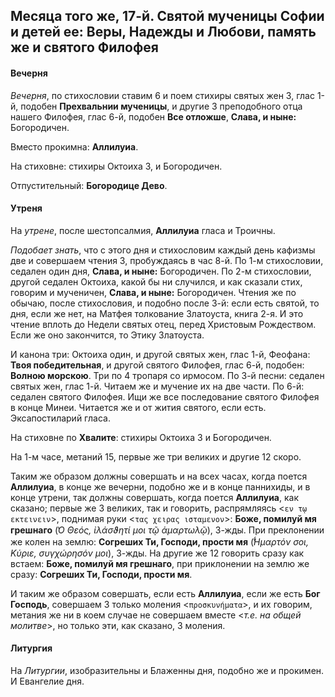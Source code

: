 
## Месяца того же, 17-й. Святой мученицы Софии и детей ее: Веры, Надежды и Любови, память же и святого Филофея 

#### Вечерня

*Вечерня*, по стихословии ставим 6 и поем стихиры святых жен 3, глас 1-й, подобен **Прехвальнии мученицы**, 
и другие 3 преподобного отца нашего Филофея, глас 6-й, подобен **Все отложше**, **Слава, и ныне:** Богородичен. 

Вместо прокимна: **Аллилуиа**. 

На стиховне: стихиры Октоиха 3, и Богородичен. 

Отпустительный: **Богородице Дево**.

#### Утреня

На *утрене*, после шестопсалмия, **Аллилуиа** гласа и Троичны.

*Подобает знать*, что с этого дня и стихословим каждый день кафизмы две и совершаем чтения 3, 
пробуждаясь в час 8-й. По 1-м стихословии, седален один дня, **Слава, и ныне:** Богородичен. 
По 2-м стихословии, другой седален Октоиха, какой бы ни случился, и как сказали стих, говорим 
и мученичен, **Слава, и ныне:** Богородичен. Чтения же по обычаю, после стихословия, и подобно 
после 3-й: если есть святой, то дня, если же нет, на Матфея толкование Златоуста, книга 2-я. 
И это чтение вплоть до Недели святых отец, перед Христовым Рождеством. Если же оно закончится, 
то Этику Златоуста. 

И канона три: Октоиха один, и другой святых жен, глас 1-й, Феофана: **Твоя победительная**, 
и другой святого Филофея, глас 6-й, подобен: **Волною морскою**. Три по 4 тропаря со ирмосом. 
По 3-й песни: седален святых жен, глас 1-й. Читаем же и мучение их на две части. 
По 6-й: седален святого Филофея. Ищи же все последование святого Филофея в конце Минеи. 
Читается же и от жития святого, если есть. 
Эксапостиларий гласа. 

На стиховне по **Хвалите**: стихиры Октоиха 3 и Богородичен. 

На 1-м часе, метаний 15, первые же три великих и другие 12 скоро.

Таким же образом должны совершать и на всех часах, когда поется **Аллилуиа**, в конце же вечерни, 
подобно же и в конце паннихиды, и в конце утрени, так должны совершать, когда поется **Аллилуиа**, 
как сказано; первые же 3 великих, так и говорить, распрямляясь <`εν τῳ εκτεινειν`>, 
поднимая руки <`τας χειρας ισταμενον`>: **Боже, помилуй мя грешнаго** (*̔Ο Θεός, ἰλάσϑητί μοι τῷ ἁμαρτωλῷ*), 
3-жды. При преклонении же колен на землю: **Согреших Ти, Господи, прости мя** (*̔́Ημαρτόν σοι, Κύριε, 
συγχώρησόν μοι*), 3-жды. На другие же 12 говорить сразу как встаем: **Боже, помилуй мя грешнаго**, 
при приклонении на землю же сразу: **Согреших Ти, Господи, прости мя**.

И таким же образом совершать, если есть **Аллилуиа**, если же есть **Бог Господь**, совершаем 3 только 
моления <`προσκυνήματα`>, и их говорим, метания же ни в коем случае не совершаем вместе <*т.е. на общей молитве*>, 
но только эти, как сказано, 3 моления.

#### Литургия

На *Литургии*, изобразительны и Блаженны дня, подобно же и прокимен. 
И Евангелие дня.
